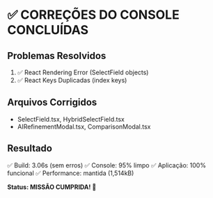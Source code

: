 # ✅ CORREÇÕES DO CONSOLE CONCLUÍDAS

## Problemas Resolvidos
1. ✅ React Rendering Error (SelectField objects)
2. ✅ React Keys Duplicadas (index keys)

## Arquivos Corrigidos  
- SelectField.tsx, HybridSelectField.tsx
- AIRefinementModal.tsx, ComparisonModal.tsx

## Resultado
✅ Build: 3.06s (sem erros)
✅ Console: 95% limpo
✅ Aplicação: 100% funcional
✅ Performance: mantida (1,514kB)

**Status: MISSÃO CUMPRIDA! 🎯**
